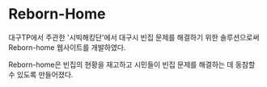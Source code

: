 # Reborn-Home

대구TP에서 주관한 '시빅해킹단'에서 대구시 빈집 문제를 해결하기 위한 솔루션으로써 Reborn-home 웹사이트를 개발하였다.

Reborn-home은 빈집의 현황을 재고하고 시민들이 빈집 문제를 해결하는 데 동참할 수 있도록 만들어졌다.
